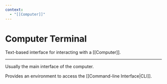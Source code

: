 ```yaml
---
context:
  - "[[Computer]]"
---
```


# Computer Terminal

Text-based interface for interacting with a [[Computer]].

---

Usually the main interface of the computer.

Provides an environment to access the [[Command-line Interface|CLI]].
